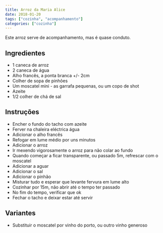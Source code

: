 ```yaml
---
title: Arroz da Maria Alice
date: 2018-01-20
tags: ["cozinha", "acompanhamento"]
categories: ["cozinha"]
---
```


Este arroz serve de acompanhamento, mas é quase conduto.
<!--more-->

## Ingredientes
* 1 caneca de arroz
* 2 caneca de água
* Alho francês, a ponta branca +/- 2cm 
* Colher de sopa de pinhões
* Um moscatel mini - as garrafa pequenas, ou um copo de shot
* Azeite
* 1/2 colher de chá de sal

## Instruções
* Encher o fundo do tacho com azeite
* Ferver na chaleira eléctrica água
* Adicionar o alho francês
* Refogar em lume médio por uns minutos
* Adicionar o arroz
* Ir mexendo vigorosamente o arroz para não colar ao fundo
* Quando começar a ficar transparente, ou passado 5m, refrescar com o moscatel
* Adicionar a aguar
* Adicionar o sal
* Adicionar o pinhão
* Misturar tudo e esperar que levante fervura em lume alto
* Cozinhar por 15m, não abrir até o tempo ter passado
* No fim do tempo, verificar que ok
* Fechar o tacho e deixar estar até servir

## Variantes
* Substituir o moscatel por vinho do porto, ou outro vinho generoso